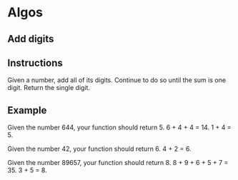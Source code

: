 # Algos 

## Add digits

## Instructions

Given a number, add all of its digits. Continue to do so until the sum is one digit. Return the single digit.

## Example 
Given the number 644, your function should return 5. 6 + 4 + 4 = 14. 1 + 4 = 5.

Given the number 42, your function should return 6. 4 + 2 = 6. 

Given the number 89657, your function should return 8. 8 + 9 + 6 + 5 + 7 = 35. 3 + 5 = 8.